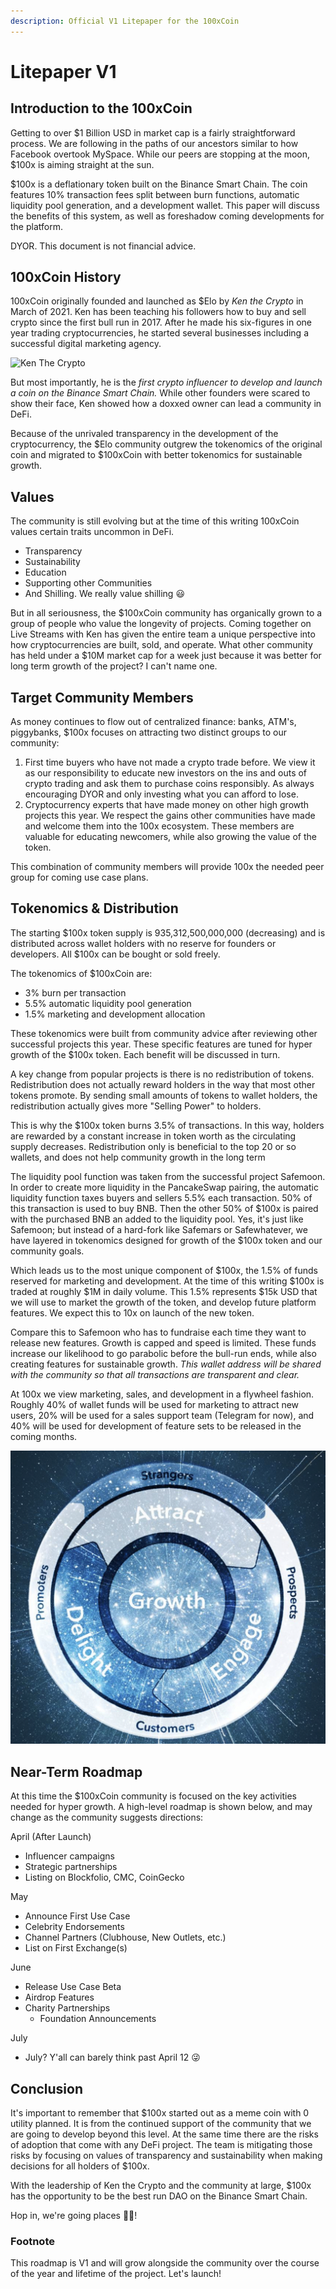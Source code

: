 ```yaml
---
description: Official V1 Litepaper for the 100xCoin
---
```


# Litepaper V1

## Introduction to the 100xCoin

Getting to over $1 Billion USD in market cap is a fairly straightforward process. We are following in the paths of our ancestors similar to how Facebook overtook MySpace. While our peers are stopping at the moon, $100x is aiming straight at the sun.

$100x is a deflationary token built on the Binance Smart Chain. The coin features 10% transaction fees split between burn functions, automatic liquidity pool generation, and a development wallet. This paper will discuss the benefits of this system, as well as foreshadow coming developments for the platform.

DYOR. This document is not financial advice.

## 100xCoin History

100xCoin originally founded and launched as $Elo by _Ken the Crypto_ in March of 2021. Ken has been teaching his followers how to buy and sell crypto since the first bull run in 2017. After he made his six-figures in one year trading cryptocurrencies, he started several businesses including a successful digital marketing agency.

![Ken The Crypto](https://miro.medium.com/max/2558/1*1C99PFc30MTYy-iyvkxidg.png)

But most importantly, he is the _first crypto influencer to develop and launch a coin on the Binance Smart Chain._ While other founders were scared to show their face, Ken showed how a doxxed owner can lead a community in DeFi.

Because of the unrivaled transparency in the development of the cryptocurrency, the $Elo community outgrew the tokenomics of the original coin and migrated to $100xCoin with better tokenomics for sustainable growth.

## Values

The community is still evolving but at the time of this writing 100xCoin values certain traits uncommon in DeFi.

* Transparency
* Sustainability 
* Education
* Supporting other Communities
* And Shilling. We really value shilling 😃 

But in all seriousness, the $100xCoin community has organically grown to a group of people who value the longevity of projects. Coming together on Live Streams with Ken has given the entire team a unique perspective into how cryptocurrencies are built, sold, and operate. What other community has held under a $10M market cap for a week just because it was better for long term growth of the project? I can't name one.

## Target Community Members

As money continues to flow out of centralized finance: banks, ATM's, piggybanks, $100x focuses on attracting two distinct groups to our community:

1. First time buyers who have not made a crypto trade before. We view it as our responsibility to educate new investors on the ins and outs of crypto trading and ask them to purchase coins responsibly. As always encouraging DYOR and only investing what you can afford to lose. 
2. Cryptocurrency experts that have made money on other high growth projects this year. We respect the gains other communities have made and welcome them into the 100x ecosystem. These members are valuable for educating newcomers, while also growing the value of the token. 

This combination of community members will provide 100x the needed peer group for coming use case plans.

## Tokenomics & Distribution

The starting $100x token supply is 935,312,500,000,000 \(decreasing\) and is  distributed across wallet holders with no reserve for founders or developers. All $100x can be bought or sold freely. 

The tokenomics of $100xCoin are:

* 3% burn per transaction
* 5.5% automatic liquidity pool generation
* 1.5% marketing and development allocation

These tokenomics were built from community advice after reviewing other successful projects this year. These specific features are tuned for hyper growth of the $100x token. Each benefit will be discussed in turn.

A key change from popular projects is there is no redistribution of tokens. Redistribution does not actually reward holders in the way that most other tokens promote. By sending small amounts of tokens to wallet holders, the redistribution actually gives more "Selling Power" to holders.

This is why the $100x token burns 3.5% of transactions. In this way, holders are rewarded by a constant increase in token worth as the circulating supply decreases. Redistribution only is beneficial to the top 20 or so wallets, and does not help community growth in the long term

The liquidity pool function was taken from the successful project Safemoon. In order to create more liquidity in the PancakeSwap pairing, the automatic liquidity function taxes buyers and sellers 5.5% each transaction. 50% of this transaction is used to buy BNB. Then the other 50% of $100x is paired with the purchased BNB an added to the liquidity pool. Yes, it's just like Safemoon; but instead of a hard-fork like Safemars or Safewhatever, we have layered in tokenomics designed for growth of the $100x token and our community goals.

Which leads us to the most unique component of $100x, the 1.5% of funds reserved for marketing and development. At the time of this writing $100x is traded at roughly $1M in daily volume. This 1.5% represents $15k USD that we will use to market the growth of the token, and develop future platform features. We expect this to 10x on launch of the new token.

Compare this to Safemoon who has to fundraise each time they want to release new features. Growth is capped and speed is limited. These funds increase our likelihood to go parabolic before the bull-run ends, while also creating features for sustainable growth. _This wallet address will be shared with the community so that all transactions are transparent and clear._

At 100x we view marketing, sales, and development in a flywheel fashion. Roughly 40% of wallet funds will be used for marketing to attract new users, 20% will be used for a sales support team \(Telegram for now\), and 40% will be used for development of feature sets to be released in the coming months.

![100x Growth Flywheel](.gitbook/assets/screen-shot-2021-04-07-at-8.11.47-pm.png)

## Near-Term Roadmap

At this time the $100xCoin community is focused on the key activities needed for hyper growth. A high-level roadmap is shown below, and may change as the community suggests directions:

April \(After Launch\)

* Influencer campaigns
* Strategic partnerships
* Listing on Blockfolio, CMC, CoinGecko

May

* Announce First Use Case
* Celebrity Endorsements
* Channel Partners \(Clubhouse, New Outlets, etc.\)
* List on First Exchange\(s\)

June

* Release Use Case Beta
* Airdrop Features 
* Charity Partnerships 
  * Foundation Announcements

July

* July?  Y'all can barely think past April 12 😜

## Conclusion

It's important to remember that $100x started out as a meme coin with 0 utility planned. It is from the continued support of the community that we are going to develop beyond this level. At the same time there are the risks of adoption that come with any DeFi project. The team is mitigating those risks by focusing on values of transparency and sustainability when making decisions for all holders of $100x.

With the leadership of Ken the Crypto and the community at large, $100x has the opportunity to be the best run DAO on the Binance Smart Chain.

Hop in, we're going places 🧑‍🚀!

### Footnote

This roadmap is V1 and will grow alongside the community over the course of the year and lifetime of the project. Let's launch!

